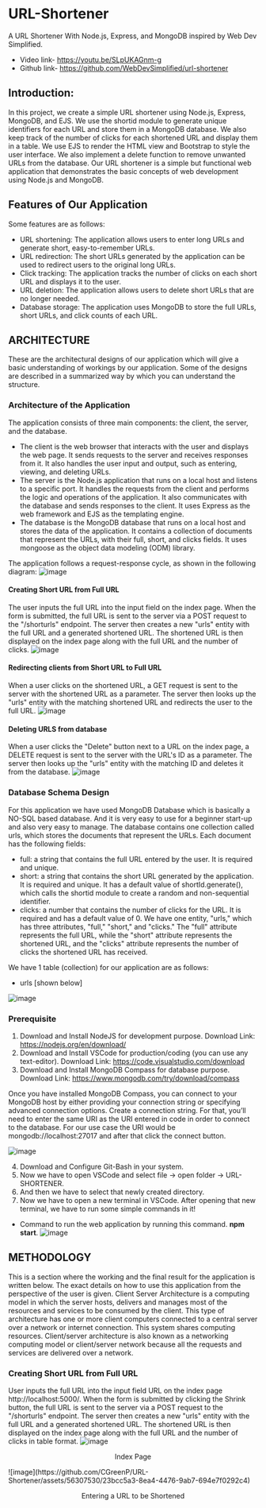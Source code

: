 # URL-Shortener
A URL Shortener With Node.js, Express, and MongoDB inspired by Web Dev Simplified.
* Video link- https://youtu.be/SLpUKAGnm-g
* Github link- https://github.com/WebDevSimplified/url-shortener

## Introduction:
In this project, we create a simple URL shortener using Node.js, Express, MongoDB, and EJS. We use the shortid module to generate unique identifiers for each URL and store them in a MongoDB database. We also keep track of the number of clicks for each shortened URL and display them in a table. We use EJS to render the HTML view and Bootstrap to style the user interface. We also implement a delete function to remove unwanted URLs from the database. Our URL shortener is a simple but functional web application that demonstrates the basic concepts of web development using Node.js and MongoDB.

## Features of Our Application
Some features are as follows:
* URL shortening: The application allows users to enter long URLs and generate short, easy-to-remember URLs.
* URL redirection: The short URLs generated by the application can be used to redirect users to the original long URLs.
* Click tracking: The application tracks the number of clicks on each short URL and displays it to the user.
* URL deletion: The application allows users to delete short URLs that are no longer needed.
* Database storage: The application uses MongoDB to store the full URLs, short URLs, and click counts of each URL.

## ARCHITECTURE
These are the architectural designs of our application which will give a basic understanding of workings by our application. Some of the designs are described in a summarized way by which you can understand the structure.
### Architecture of the Application
The application consists of three main components: the client, the server, and the database.
* The client is the web browser that interacts with the user and displays the web page. It sends requests to the server and receives responses from it. It also handles the user input and output, such as entering, viewing, and deleting URLs.
* The server is the Node.js application that runs on a local host and listens to a specific port. It handles the requests from the client and performs the logic and operations of the application. It also communicates with the database and sends responses to the client. It uses Express as the web framework and EJS as the templating engine.
* The database is the MongoDB database that runs on a local host and stores the data of the application. It contains a collection of documents that represent the URLs, with their full, short, and clicks fields. It uses mongoose as the object data modeling (ODM) library.

The application follows a request-response cycle, as shown in the following diagram:
![image](https://github.com/CGreenP/URL-Shortener/assets/56307530/11310300-14bd-4eb1-8111-8093b1f8a2c1)

#### Creating Short URL from Full URL
The user inputs the full URL into the input field on the index page. When the form is submitted, the full URL is sent to the server via a POST request to the "/shorturls" endpoint. The server then creates a new "urls" entity with the full URL and a generated shortened URL. The shortened URL is then displayed on the index page along with the full URL and the number of clicks.
![image](https://github.com/CGreenP/URL-Shortener/assets/56307530/d1c21365-40cb-43a3-aba5-844e065201fa)

#### Redirecting clients from Short URL to Full URL
When a user clicks on the shortened URL, a GET request is sent to the server with the shortened URL as a parameter. The server then looks up the "urls" entity with the matching shortened URL and redirects the user to the full URL.
![image](https://github.com/CGreenP/URL-Shortener/assets/56307530/85607600-0d51-4499-a597-ba4ca8e9c277)

#### Deleting URLS from database
When a user clicks the "Delete" button next to a URL on the index page, a DELETE request is sent to the server with the URL's ID as a parameter. The server then looks up the "urls" entity with the matching ID and deletes it from the database.
![image](https://github.com/CGreenP/URL-Shortener/assets/56307530/0bfc13c3-97dd-402c-9f4b-61c9fa7e9c24)

### Database Schema Design
For this application we have used MongoDB Database which is basically a NO-SQL based database. And it is very easy to use for a beginner start-up and also very easy to manage.
The database contains one collection called urls, which stores the documents that represent the URLs.
Each document has the following fields:
* full: a string that contains the full URL entered by the user. It is required and unique.
* short: a string that contains the short URL generated by the application. It is required and unique. It has a default value of shortId.generate(), which calls the shortid module to create a random and non-sequential identifier.
* clicks: a number that contains the number of clicks for the URL. It is required and has a default value of 0.
We have one entity, "urls," which has three attributes, "full," "short," and "clicks." The "full" attribute represents the full URL, while the "short" attribute represents the shortened URL, and the "clicks" attribute represents the number of clicks the shortened URL has received.

We have 1 table (collection) for our application are as follows:
* urls [shown below]

![image](https://github.com/CGreenP/URL-Shortener/assets/56307530/5fe0d5e9-a4c3-4366-8c11-ed91be50bae7)

### Prerequisite
1. Download and Install NodeJS for development purpose.
Download Link: https://nodejs.org/en/download/
2. Download and Install VSCode for production/coding (you can use any text-editor).
Download Link: https://code.visualstudio.com/download
3. Download and Install MongoDB Compass for database purpose.
Download Link: https://www.mongodb.com/try/download/compass

Once you have installed MongoDB Compass, you can connect to your MongoDB host by either providing your connection string or specifying advanced connection options. Create a connection string. For that, you’ll need to enter the same URI as the URI entered in code in order to connect to the database. For our use case the URI would be mongodb://localhost:27017 and after that click the connect button.

![image](https://github.com/CGreenP/URL-Shortener/assets/56307530/fc1a96a0-d109-4cd5-9b12-8e6ddcca6418)

4. Download and Configure Git-Bash in your system.
5. Now we have to open VSCode and select file -> open folder -> URL-SHORTENER.
8. And then we have to select that newly created directory.
9. Now we have to open a new terminal in VSCode. After opening that new terminal, we have to run some simple commands in it!
* Command to run the web application by running this command. **npm start**.
![image](https://github.com/CGreenP/URL-Shortener/assets/56307530/3451fc65-0cb9-4e9d-af8b-0e5f3cb6da34)

## METHODOLOGY
This is a section where the working and the final result for the application is written below. The exact details on how to use this application from the perspective of the user is given. Client Server Architecture is a computing model in which the server hosts, delivers and manages most of the resources and services to be consumed by the client. This type of architecture has one or more client computers connected to a central server over a network or internet connection. This system shares computing resources. Client/server architecture is also known as a networking computing model or client/server network because all the requests and services are delivered over a network.

### Creating Short URL from Full URL
User inputs the full URL into the input field URL on the index page http://localhost:5000/. When the form is submitted by clicking the Shrink button, the full URL is sent to the server via a POST request to the "/shorturls" endpoint. The server then creates a new "urls" entity with the full URL and a generated shortened URL. The shortened URL is then displayed on the index page along with the full URL and the number of clicks in table format.
![image](https://github.com/CGreenP/URL-Shortener/assets/56307530/9e87ff34-4ef1-4390-b4ca-7cfcb80d574a)
<p align="center">Index Page</p>
![image](https://github.com/CGreenP/URL-Shortener/assets/56307530/23bcc5a3-8ea4-4476-9ab7-694e7f0292c4)
<p align="center">Entering a URL to be Shortened</p>
